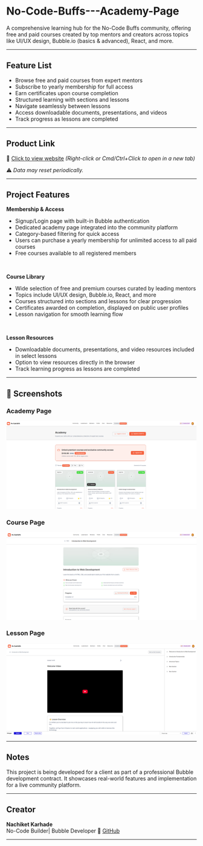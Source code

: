 # No-Code-Buffs---Academy-Page
A comprehensive learning hub for the No-Code Buffs community, offering free and paid courses created by top mentors and creators across topics like UI/UX design, Bubble.io (basics & advanced), React, and more.

---

## Feature List

- Browse free and paid courses from expert mentors
- Subscribe to yearly membership for full access
- Earn certificates upon course completion
- Structured learning with sections and lessons
- Navigate seamlessly between lessons
- Access downloadable documents, presentations, and videos
- Track progress as lessons are completed
  
---

## Product Link

🔗 [Click to view website](https://nocodebuffs.com/)
_(Right-click or Cmd/Ctrl+Click to open in a new tab)_

⚠️ *Data may reset periodically.*

---

## Project Features

**Membership & Access**
- Signup/Login page with built-in Bubble authentication
- Dedicated academy page integrated into the community platform
- Category-based filtering for quick access
- Users can purchase a yearly membership for unlimited access to all paid courses
- Free courses available to all registered members
<br>

**Course Library**
- Wide selection of free and premium courses curated by leading mentors
- Topics include UI/UX design, Bubble.io, React, and more
- Courses structured into sections and lessons for clear progression
- Certificates awarded on completion, displayed on public user profiles
- Lesson navigation for smooth learning flow
<br>

**Lesson Resources**
- Downloadable documents, presentations, and video resources included in select lessons
- Option to view resources directly in the browser
- Track learning progress as lessons are completed

---

## 📸 Screenshots 

### Academy Page 
![Academy Page](screenshots/Academy%20Page.png)

### Course Page 
![Course Page](screenshots/Course%20Page.png)

### Lesson Page 
![Lesson Page](screenshots/Lesson%20Page.png)


---

## Notes
This project is being developed for a client as part of a professional Bubble development contract. It showcases real-world features and implementation for a live community platform.

---

## Creator

**Nachiket Karhade**  
No-Code Builder| Bubble Developer
🔗 [GitHub](https://github.com/NachiketK43) 
<br>


---

